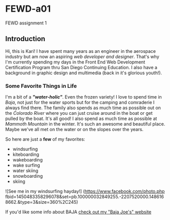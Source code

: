 # FEWD-a01
FEWD assignment 1

## Introduction

Hi, this is Kari! I have spent many years as an engineer in the aerospace industry but am now an aspiring _web developer and designer_. That's why I'm currently spending my days in the Front End Web Development Certification Program thru San Diego Continuing Education. I also have a background in graphic design and multimedia (back in it's glorious youth!).

### Some Favorite Things in Life
I'm a bit of a **_"water-holic"_**. Even the frozen variety! I love to spend time in *Baja*, not just for the water sports but for the camping and comraderie I always find there. The family also spends as much time as possible out on the *Colorado River* where you can just cruise around in the boat or get pulled by the boat. It's all good! I also spend as much time as possible at *Mammoth Mountain* in the winter. It's such an awesome and beautiful place. Maybe we've all met on the water or on the slopes over the years.

So here are just a **few** of my favorites:
* windsurfing
* kiteboarding
* wakeboarding
* wake surfing
* water skiing
* snowboarding
* skiing

![See me in my windsurfing hayday!] (https://www.facebook.com/photo.php fbid=1450483358296078&set=pb.100000032849255.-2207520000.1486168662.&type=3&size=360%2C245)

If you'd like some info about BAJA [check out my "Baja Joe's" website](http://dev-in-the-wind.pantheonsite.io)
